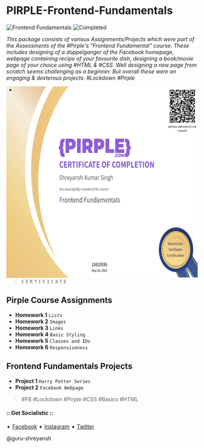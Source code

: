 # PIRPLE-Frontend-Fundamentals

![Frontend Fundamentals](https://img.shields.io/badge/Frontend_Fundamentals-HTML5_CSS3-e34f26.svg)
![Completed](https://img.shields.io/badge/-Finished-brightgreen.svg)

*This package consists of various Assignments/Projects which were part of the Assessments of the #Pirple's "Frontend Fundamental" course. These includes designing of a doppelganger of the Facebook homepage, webpage containing recipe of your favourite dish, designing a book/movie page of your choice using #HTML &amp; #CSS. Well designing a new page from scratch seems challenging as a beginner. But overall these were an engaging &amp; dexterous projects. #Lockdown #Pirple*

<img src="FrOnTeNd Fundamentals Certificate.jpg" align="right" height="505" widht="606">

*

>`C`
>`E`
>`R`
>`T`
>`I`
>`F`
>`I`
>`C`
>`A`
>`T`
>`E`


## Pirple Course Assignments

* **Homework 1** `Lists`
* **Homework 2** `Images`
* **Homework 3** `Links`
* **Homework 4** `Basic Styling`
* **Homework 5** `Classes and IDs`
* **Homework 6** `Responsiveness`

## Frontend Fundamentals Projects

* **Project 1** `Harry Potter Series`
* **Project 2** `Facebook Webpage`

> #FB #Lockdown #Pirple #CSS #Basics #HTML

#### :: Get Socialistic ::
➧ [Facebook](https://www.facebook.com/shreyansh.kumarsingh.7)
➧ [Instagram](https://www.instagram.com/guru_harry/)
➧ [Twitter](https://twitter.com/HpShreyansh)

@guru-shreyansh
